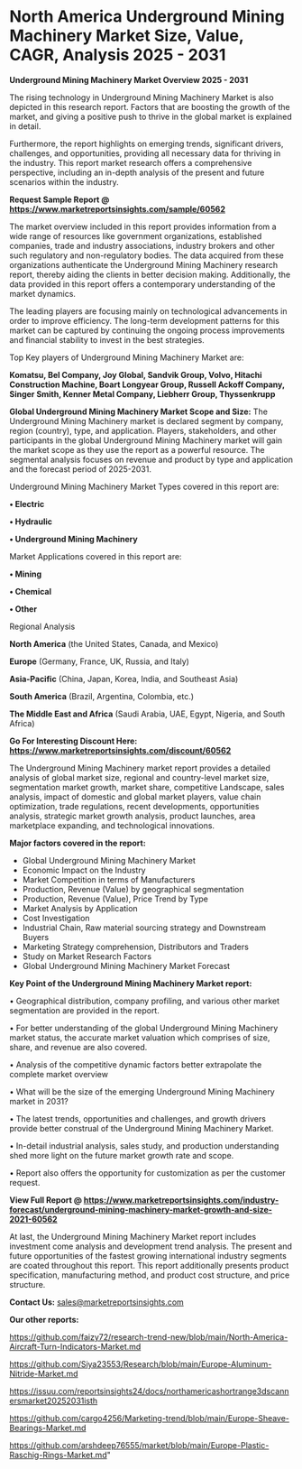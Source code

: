 # North America Underground Mining Machinery Market Size, Value, CAGR, Analysis 2025 - 2031

<Strong> Underground Mining Machinery Market Overview 2025 - 2031</strong>

The rising technology in Underground Mining Machinery Market is also depicted in this research report. Factors that are boosting the growth of the market, and giving a positive push to thrive in the global market is explained in detail.

Furthermore, the report highlights on emerging trends, significant drivers, challenges, and opportunities, providing all necessary data for thriving in the industry. This report market research offers a comprehensive perspective, including an in-depth analysis of the present and future scenarios within the industry.

<strong>Request Sample Report @ <a href=https://www.marketreportsinsights.com/sample/60562>https://www.marketreportsinsights.com/sample/60562</a></strong>

The market overview included in this report provides information from a wide range of resources like government organizations, established companies, trade and industry associations, industry brokers and other such regulatory and non-regulatory bodies. The data acquired from these organizations authenticate the Underground Mining Machinery research report, thereby aiding the clients in better decision making. Additionally, the data provided in this report offers a contemporary understanding of the market dynamics.

The leading players are focusing mainly on technological advancements in order to improve efficiency. The long-term development patterns for this market can be captured by continuing the ongoing process improvements and financial stability to invest in the best strategies.

Top Key players of Underground Mining Machinery Market are:

<strong>Komatsu, Bel Company, Joy Global, Sandvik Group, Volvo, Hitachi Construction Machine, Boart Longyear Group, Russell Ackoff Company, Singer Smith, Kenner Metal Company, Liebherr Group, Thyssenkrupp</strong>

<strong><b>Global Underground Mining Machinery Market Scope and Size:</b></strong>
The Underground Mining Machinery market is declared segment by company, region (country), type, and application. Players, stakeholders, and other participants in the global Underground Mining Machinery market will gain the market scope as they use the report as a powerful resource. The segmental analysis focuses on revenue and product by type and application and the forecast period of 2025-2031.

Underground Mining Machinery Market Types covered in this report are:

<strong>• Electric

• Hydraulic

• Underground Mining Machinery</strong>

Market Applications covered in this report are:

<strong>• Mining

• Chemical

• Other</strong> 

Regional Analysis

<strong>North America</strong> (the United States, Canada, and Mexico)

<strong>Europe</strong> (Germany, France, UK, Russia, and Italy)

<strong>Asia-Pacific</strong> (China, Japan, Korea, India, and Southeast Asia)

<strong>South America</strong> (Brazil, Argentina, Colombia, etc.)

<strong>The Middle East and Africa</strong> (Saudi Arabia, UAE, Egypt, Nigeria, and South Africa)

<strong>Go For Interesting Discount Here: <a href=https://www.marketreportsinsights.com/discount/60562>https://www.marketreportsinsights.com/discount/60562</a></strong>

The Underground Mining Machinery market report provides a detailed analysis of global market size, regional and country-level market size, segmentation market growth, market share, competitive Landscape, sales analysis, impact of domestic and global market players, value chain optimization, trade regulations, recent developments, opportunities analysis, strategic market growth analysis, product launches, area marketplace expanding, and technological innovations.

<strong><b>Major factors covered in the report:</b></strong>
<ul>
  <li>Global Underground Mining Machinery Market </li>
  <li>Economic Impact on the Industry</li>
  <li>Market Competition in terms of Manufacturers</li>
  <li>Production, Revenue (Value) by geographical segmentation</li>
  <li>Production, Revenue (Value), Price Trend by Type</li>
  <li>Market Analysis by Application</li>
  <li>Cost Investigation</li>
  <li>Industrial Chain, Raw material sourcing strategy and Downstream Buyers</li>
  <li>Marketing Strategy comprehension, Distributors and Traders</li>
  <li>Study on Market Research Factors</li>
  <li>Global Underground Mining Machinery Market Forecast</li>
</ul>

<strong><b>Key Point of the Underground Mining Machinery Market report:</b></strong>

• Geographical distribution, company profiling, and various other market segmentation are provided in the report.

• For better understanding of the global Underground Mining Machinery market status, the accurate market valuation which comprises of size, share, and revenue are also covered.

• Analysis of the competitive dynamic factors better extrapolate the complete market overview

• What will be the size of the emerging Underground Mining Machinery market in 2031?

• The latest trends, opportunities and challenges, and growth drivers provide better construal of the Underground Mining Machinery Market.

• In-detail industrial analysis, sales study, and production understanding shed more light on the future market growth rate and scope.

• Report also offers the opportunity for customization as per the customer request.

<strong><b>View Full Report @ <a href=https://www.marketreportsinsights.com/industry-forecast/underground-mining-machinery-market-growth-and-size-2021-60562>https://www.marketreportsinsights.com/industry-forecast/underground-mining-machinery-market-growth-and-size-2021-60562</a></b></strong>


At last, the Underground Mining Machinery Market report includes investment come analysis and development trend analysis. The present and future opportunities of the fastest growing international industry segments are coated throughout this report. This report additionally presents product specification, manufacturing method, and product cost structure, and price structure.

<strong>Contact Us:</strong>
sales@marketreportsinsights.com

<strong>Our other reports:</strong>

<a href=https://github.com/faizy72/research-trend-new/blob/main/North-America-Aircraft-Turn-Indicators-Market.md>https://github.com/faizy72/research-trend-new/blob/main/North-America-Aircraft-Turn-Indicators-Market.md</a>

<a href=https://github.com/Siya23553/Research/blob/main/Europe-Aluminum-Nitride-Market.md>https://github.com/Siya23553/Research/blob/main/Europe-Aluminum-Nitride-Market.md</a>

<a href=https://issuu.com/reportsinsights24/docs/northamericashortrange3dscannersmarket20252031isth>https://issuu.com/reportsinsights24/docs/northamericashortrange3dscannersmarket20252031isth</a>

<a href=https://github.com/cargo4256/Marketing-trend/blob/main/Europe-Sheave-Bearings-Market.md>https://github.com/cargo4256/Marketing-trend/blob/main/Europe-Sheave-Bearings-Market.md</a>

<a href=https://github.com/arshdeep76555/market/blob/main/Europe-Plastic-Raschig-Rings-Market.md>https://github.com/arshdeep76555/market/blob/main/Europe-Plastic-Raschig-Rings-Market.md</a>"
